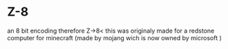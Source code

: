 # Z-8
an 8 bit encoding therefore Z->8&lt;
this was originaly made for a redstone computer for minecraft (made by mojang wich is now owned by microsoft )
